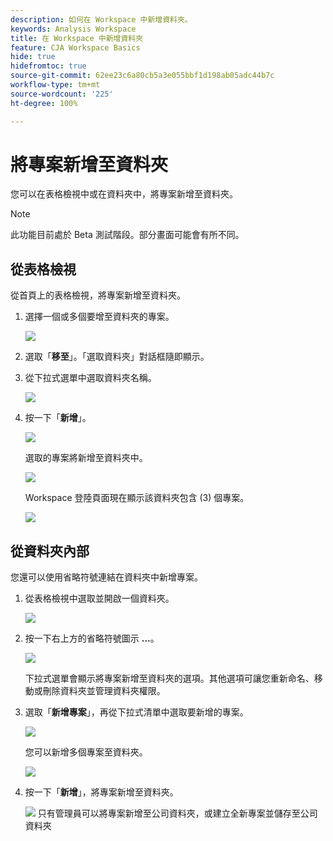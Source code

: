 ```yaml
---
description: 如何在 Workspace 中新增資料夾。
keywords: Analysis Workspace
title: 在 Workspace 中新增資料夾
feature: CJA Workspace Basics
hide: true
hidefromtoc: true
source-git-commit: 62ee23c6a80cb5a3e055bbf1d198ab05adc44b7c
workflow-type: tm+mt
source-wordcount: '225'
ht-degree: 100%

---
```



# 將專案新增至資料夾

您可以在表格檢視中或在資料夾中，將專案新增至資料夾。

>[!NOTE]
>
>此功能目前處於 Beta 測試階段。部分畫面可能會有所不同。

## 從表格檢視

從首頁上的表格檢視，將專案新增至資料夾。

1. 選擇一個或多個要增至資料夾的專案。

   ![](/help/analysis-workspace/build-workspace-project/assets/move-tv-selected.png)

1. 選取「**移至**」。「選取資料夾」對話框隨即顯示。

1. 從下拉式選單中選取資料夾名稱。

   ![](/help/analysis-workspace/build-workspace-project/assets/move-select-folder.png)

1. 按一下「**新增**」。

   ![](/help/analysis-workspace/build-workspace-project/assets/move-add.png)

   選取的專案將新增至資料夾中。

   ![](/help/analysis-workspace/build-workspace-project/assets/move-projects-added.png)

   Workspace 登陸頁面現在顯示該資料夾包含 (3) 個專案。

   ![](/help/analysis-workspace/build-workspace-project/assets/move-folders-updated.png)

## 從資料夾內部

您還可以使用省略符號連結在資料夾中新增專案。

1. 從表格檢視中選取並開啟一個資料夾。

   ![](/help/analysis-workspace/build-workspace-project/assets/move-open-folder.png)

1. 按一下右上方的省略符號圖示 **...**。

   ![](/help/analysis-workspace/build-workspace-project/assets/add-projects-elipsis.png)

   下拉式選單會顯示將專案新增至資料夾的選項。其他選項可讓您重新命名、移動或刪除資料夾並管理資料夾權限。

1. 選取「**新增專案**」，再從下拉式清單中選取要新增的專案。

   ![](/help/analysis-workspace/build-workspace-project/assets/select-add-projects.png)

   您可以新增多個專案至資料夾。

   ![](/help/analysis-workspace/build-workspace-project/assets/move-add-multiple-projects.png)

1. 按一下「**新增**」，將專案新增至資料夾。

   ![](/help/analysis-workspace/build-workspace-project/assets/move-added-items.png)
只有管理員可以將專案新增至公司資料夾，或建立全新專案並儲存至公司資料夾
